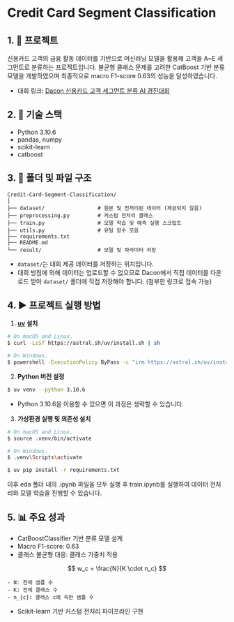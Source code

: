 # Credit Card Segment Classification

## 1. 📌 프로젝트

신용카드 고객의 금융 활동 데이터를 기반으로 머신러닝 모델을 활용해 고객을 A~E 세그먼트로 분류하는 프로젝트입니다.  불균형 클래스 문제를 고려한 CatBoost 기반 분류 모델을 개발하였으며 최종적으로 macro F1-score 0.63의 성능을 달성하였습니다.

- 대회 링크: [Dacon 신용카드 고객 세그먼트 분류 AI 경진대회](https://dacon.io/competitions/official/236236/overview/description)

## 2. 🧩 기술 스택

- Python 3.10.6  
- pandas, numpy
- scikit-learn
- catboost

## 3. 📁 폴더 및 파일 구조
```
Credit-Card-Segment-Classification/
│
├── dataset/                 # 원본 및 전처리된 데이터 (제공되지 않음)
├── preprocessing.py         # 커스텀 전처리 클래스
├── train.py                 # 모델 학습 및 예측 실행 스크립트
├── utils.py                 # 유틸 함수 모음
├── requirements.txt         
├── README.md                
└── result/                  # 모델 및 파라미터 저장
```
- `dataset/`는 대회 제공 데이터를 저장하는 위치입니다.
- 대회 방침에 의해 데이터는 업로드할 수 없으므로 Dacon에서 직접 데이터를 다운로드 받아 `dataset/` 폴더에 직접 저장해야 합니다. (첨부한 링크로 접속 가능)

## 4. ▶️ 프로젝트 실행 방법

1. **[uv](https://github.com/astral-sh/uv) 설치**
```bash
# On macOS and Linux.
$ curl -LsSf https://astral.sh/uv/install.sh | sh

# On Windows.
$ powershell -ExecutionPolicy ByPass -c "irm https://astral.sh/uv/install.ps1 | iex"
```

2. **Python 버전 설정**
```bash
$ uv venv --python 3.10.6
```
- Python 3.10.6을 이용할 수 있으면 이 과정은 생략할 수 있습니다.

3. **가상환경 실행 및 의존성 설치**
```bash
# On macOS and Linux.
$ source .venv/bin/activate       

# On Windows. 
$ .venv\Scripts\activate

$ uv pip install -r requirements.txt
```

이후 eda 폴더 내의 .ipynb 파일을 모두 실행 후 train.ipynb를 실행하여 데이터 전처리와 모델 학습을 진행할 수 있습니다.

## 5. 📊 주요 성과
- CatBoostClassifier 기반 분류 모델 설계
- Macro F1-score: 0.63
- 클래스 불균형 대응: 클래스 가중치 적용

$$
w_c = \frac{N}{K \cdot n_c}
$$

    - N: 전체 샘플 수  
    - K: 전체 클래스 수  
    - n_{c}: 클래스 c에 속한 샘플 수

- Scikit-learn 기반 커스텀 전처리 파이프라인 구현

